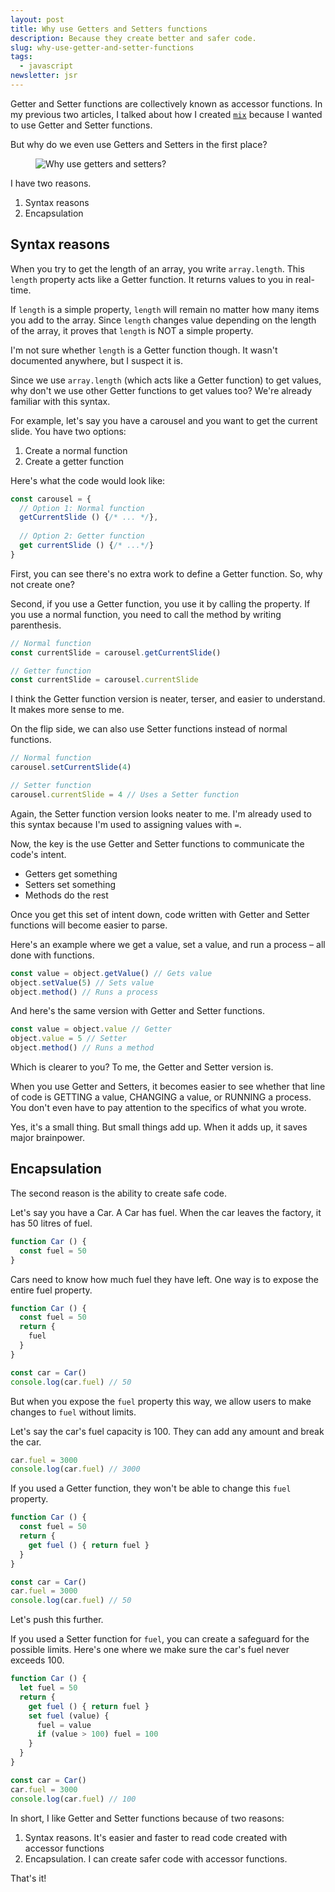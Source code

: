 ```yaml
---
layout: post
title: Why use Getters and Setters functions
description: Because they create better and safer code. 
slug: why-use-getter-and-setter-functions
tags:
  - javascript
newsletter: jsr
---
```


Getter and Setter functions are collectively known as accessor functions. In my previous two articles, I talked about how I created [`mix`][1] because I wanted to use Getter and Setter functions. 

But why do we even use Getters and Setters in the first place? 

<figure role="figure">
  <img src="/images/2020/accessors/why-use-accessors.png" alt="Why use getters and setters?">
</figure>

I have two reasons. 

1. Syntax reasons 
2. Encapsulation 

<!-- more -->

## Syntax reasons

When you try to get the length of an array, you write `array.length`. This `length` property acts like a Getter function. It returns values to you in real-time. 

If `length` is a simple property, `length` will remain no matter how many items you add to the array. Since `length` changes value depending on the length of the array, it proves that `length` is NOT a simple property. 

I'm not sure whether `length` is a Getter function though. It wasn't documented anywhere, but I suspect it is. 

Since we use `array.length` (which acts like a Getter function) to get values, why don't we use other Getter functions to get values too? We're already familiar with this syntax. 

For example, let's say you have a carousel and you want to get the current slide. You have two options: 

1. Create a normal function
2. Create a getter function

Here's what the code would look like: 

```js
const carousel = {
  // Option 1: Normal function
  getCurrentSlide () {/* ... */},
  
  // Option 2: Getter function
  get currentSlide () {/* ...*/}
}
```

First, you can see there's no extra work to define a Getter function. So, why not create one? 

Second, if you use a Getter function, you use it by calling the property. If you use a normal function, you need to call the method by writing parenthesis. 

```js
// Normal function
const currentSlide = carousel.getCurrentSlide()

// Getter function
const currentSlide = carousel.currentSlide
```

I think the Getter function version is neater, terser, and easier to understand. It makes more sense to me. 

On the flip side, we can also use Setter functions instead of normal functions. 

```js
// Normal function
carousel.setCurrentSlide(4)

// Setter function
carousel.currentSlide = 4 // Uses a Setter function
```

Again, the Setter function version looks neater to me. I'm already used to this syntax because I'm used to assigning values with `=`. 

Now, the key is the use Getter and Setter functions to communicate the code's intent. 

- Getters get something
- Setters set something 
- Methods do the rest

Once you get this set of intent down, code written with Getter and Setter functions will become easier to parse. 

Here's an example where we get a value, set a value, and run a process – all done with functions. 

```js
const value = object.getValue() // Gets value
object.setValue(5) // Sets value
object.method() // Runs a process
```

And here's the same version with Getter and Setter functions. 

```js
const value = object.value // Getter
object.value = 5 // Setter 
object.method() // Runs a method
```

Which is clearer to you? To me, the Getter and Setter version is. 

When you use Getter and Setters, it becomes easier to see whether that line of code is GETTING a value, CHANGING a value, or RUNNING a process. You don't even have to pay attention to the specifics of what you wrote. 

Yes, it's a small thing. But small things add up. When it adds up, it saves major brainpower. 

## Encapsulation

The second reason is the ability to create safe code. 

Let's say you have a Car. A Car has fuel. When the car leaves the factory, it has 50 litres of fuel. 

```js
function Car () {
  const fuel = 50
}
```

Cars need to know how much fuel they have left. One way is to expose the entire fuel property. 

```js
function Car () {
  const fuel = 50
  return {
    fuel
  }
}

const car = Car() 
console.log(car.fuel) // 50
```

But when you expose the `fuel` property this way, we allow users to make changes to `fuel` without limits. 

Let's say the car's fuel capacity is 100. They can add any amount and break the car. 

```js
car.fuel = 3000
console.log(car.fuel) // 3000
```

If you used a Getter function, they won't be able to change this `fuel` property. 

```js
function Car () {
  const fuel = 50
  return {
    get fuel () { return fuel } 
  }
}

const car = Car() 
car.fuel = 3000
console.log(car.fuel) // 50
```

Let's push this further. 

If you used a Setter function for `fuel`, you can create a safeguard for the possible limits. Here's one where we make sure the car's fuel never exceeds 100. 

```js
function Car () {
  let fuel = 50
  return {
    get fuel () { return fuel } 
    set fuel (value) {
      fuel = value
      if (value > 100) fuel = 100
    }
  }
}

const car = Car()
car.fuel = 3000
console.log(car.fuel) // 100
```

In short, I like Getter and Setter functions because of two reasons: 

1. Syntax reasons. It's easier and faster to read code created with accessor functions 
2. Encapsulation. I can create safer code with accessor functions. 

That's it! 


[1]:	https://github.com/zellwk/javascript/tree/master/mix
